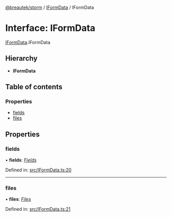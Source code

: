 [@breautek/storm](../README.md) / [IFormData](../modules/iformdata.md) / IFormData

# Interface: IFormData

[IFormData](../modules/iformdata.md).IFormData

## Hierarchy

* **IFormData**

## Table of contents

### Properties

- [fields](iformdata.iformdata-1.md#fields)
- [files](iformdata.iformdata-1.md#files)

## Properties

### fields

• **fields**: [*Fields*](api.formidable.fields.md)

Defined in: [src/IFormData.ts:20](https://github.com/breautek/storm/blob/0cbae4b/src/IFormData.ts#L20)

___

### files

• **files**: [*Files*](api.formidable.files.md)

Defined in: [src/IFormData.ts:21](https://github.com/breautek/storm/blob/0cbae4b/src/IFormData.ts#L21)
